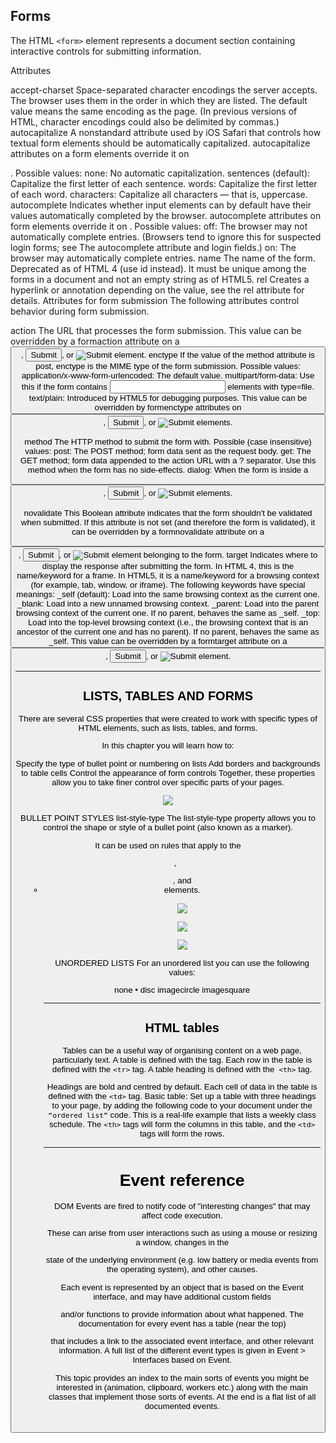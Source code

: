 
## Forms

The HTML `<form>` element represents a document section containing interactive controls for submitting information.

Attributes

accept-charset
Space-separated character encodings the server accepts. The browser uses them in the order in which they are listed. The default value means the same encoding as the page.
(In previous versions of HTML, character encodings could also be delimited by commas.)
autocapitalize 
A nonstandard attribute used by iOS Safari that controls how textual form elements should be automatically capitalized. autocapitalize attributes on a form elements override it on <form>. Possible values:
none: No automatic capitalization.
sentences (default): Capitalize the first letter of each sentence.
words: Capitalize the first letter of each word.
characters: Capitalize all characters — that is, uppercase.
autocomplete
Indicates whether input elements can by default have their values automatically completed by the browser. autocomplete attributes on form elements override it on <form>. Possible values:
off: The browser may not automatically complete entries. (Browsers tend to ignore this for suspected login forms; see The autocomplete attribute and login fields.)
on: The browser may automatically complete entries.
name
The name of the form. Deprecated as of HTML 4 (use id instead). It must be unique among the forms in a document and not an empty string as of HTML5.
rel
Creates a hyperlink or annotation depending on the value, see the rel attribute for details.
Attributes for form submission
The following attributes control behavior during form submission.

action
The URL that processes the form submission. This value can be overridden by a formaction attribute on a <button>, <input type="submit">, or <input type="image"> element.
enctype
If the value of the method attribute is post, enctype is the MIME type of the form submission. Possible values:
application/x-www-form-urlencoded: The default value.
multipart/form-data: Use this if the form contains <input> elements with type=file.
text/plain: Introduced by HTML5 for debugging purposes.
This value can be overridden by formenctype attributes on <button>, <input type="submit">, or <input type="image"> elements.

method
The HTTP method to submit the form with. Possible (case insensitive) values:
post: The POST method; form data sent as the request body.
get: The GET method; form data appended to the action URL with a ? separator. Use this method when the form has no side-effects.
dialog: When the form is inside a <dialog>, closes the dialog on submission.
This value is overridden by formmethod attributes on <button>, <input type="submit">, or <input type="image"> elements.

novalidate
This Boolean attribute indicates that the form shouldn't be validated when submitted. If this attribute is not set (and therefore the form is validated), it can be overridden by a formnovalidate attribute on a <button>, <input type="submit">, or <input type="image"> element belonging to the form.
target
Indicates where to display the response after submitting the form. In HTML 4, this is the name/keyword for a frame. In HTML5, it is a name/keyword for a browsing context (for example, tab, window, or iframe). The following keywords have special meanings:
_self (default): Load into the same browsing context as the current one.
_blank: Load into a new unnamed browsing context.
_parent: Load into the parent browsing context of the current one. If no parent, behaves the same as _self.
_top: Load into the top-level browsing context (i.e., the browsing context that is an ancestor of the current one and has no parent). If no parent, behaves the same as _self.
This value can be overridden by a formtarget attribute on a <button>, <input type="submit">, or <input type="image"> element.

***

## LISTS, TABLES AND FORMS

There are several CSS properties that were created to work with specific types of HTML elements, such as lists, tables, and forms.

In this chapter you will learn how to:

Specify the type of bullet point or numbering on lists
Add borders and backgrounds to table cells
Control the appearance of form controls
Together, these properties allow you to take finer control over specific parts of your pages.

![](https://www.oreilly.com/library/view/html-css/9781118206911/images/ch014-Uf001.jpg)

BULLET POINT STYLES
list-style-type
The list-style-type property allows you to control the shape or style of a bullet point (also known as a marker).

It can be used on rules that apply to the <ol>, <ul>, and <li> elements.

![](https://www.oreilly.com/library/view/html-css/9781118206911/images/ch014-Uf002.jpg)

![](https://www.oreilly.com/library/view/html-css/9781118206911/images/ch014-Uf003.jpg)

![](https://www.oreilly.com/library/view/html-css/9781118206911/images/ch014-Uf004.jpg)

UNORDERED LISTS
For an unordered list you can use the following values:

none
• disc
imagecircle
imagesquare


***

## HTML tables

Tables can be a useful way of organising content on a web page, particularly text. A table is defined with the <table> tag. 
Each row in the table is defined with the `<tr>` tag. A table heading is defined with the` <th>` tag. 
 
 Headings are bold and centred by default. Each cell of data in the table is defined with the `<td>` tag.
 Basic table: Set up a table with three headings to your page, by adding the following code to your document under 
 the `“ordered list”` code. This is a real-life example that lists a weekly class schedule. The `<th>` tags will form the columns in this table,
 and the `<td>` tags will form the rows.
  


***
 


# Event reference
DOM Events are fired to notify code of "interesting changes" that may affect code execution.

 These can arise from user interactions such as using a mouse or resizing a window, changes in the 

state of the underlying environment (e.g. low battery or media events from the operating system), and other causes.

Each event is represented by an object that is based on the Event interface, and may have additional custom fields

 and/or functions to provide information about what happened. The documentation for every event has a table (near the top) 

that includes a link to the associated event interface, and other relevant information. A full list of the different event types is given in Event > Interfaces based on Event.

This topic provides an index to the main sorts of events you might be interested in (animation, clipboard, workers etc.) along with the main classes that implement those sorts of events. At the end is a flat list of all documented events.
